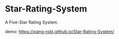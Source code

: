 # Star-Rating-System
A Five-Star Rating System.

demo: https://xiang-robi.github.io/Star-Rating-System/
